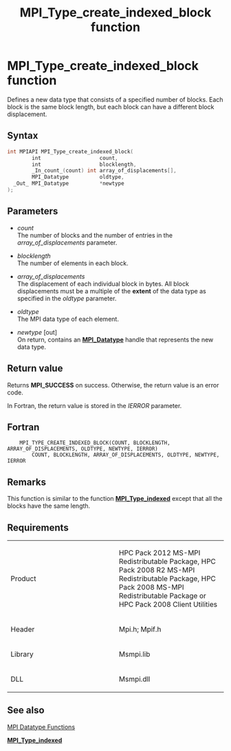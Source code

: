 ﻿---
title: MPI_Type_create_indexed_block function
TOCTitle: MPI_Type_create_indexed_block function
ms:assetid: c093ef03-d22e-43cb-b5aa-641d53705fc9
ms:mtpsurl: https://msdn.microsoft.com/en-us/library/Dn473493(v=VS.85)
ms:contentKeyID: 59361028
ms.date: 03/28/2018
mtps_version: v=VS.85
f1_keywords:
- MPI_TYPE_CREATE_INDEXED_BLOCK
- mpif/MPI_Type_create_indexed_block
- mpi/MPI_TYPE_CREATE_INDEXED_BLOCK
dev_langs:
- C++
- C
api_location:
- Msmpi.dll
api_name:
- MPI_Type_create_indexed_block
api_type:
- DLLExport
product:
- Windows
topic_type:
- apiref
- kbSyntax
product_family_name: VS
ROBOTS: INDEX,FOLLOW
---

# MPI\_Type\_create\_indexed\_block function

Defines a new data type that consists of a specified number of blocks. Each block is the same block length, but each block can have a different block displacement.

## Syntax

``` c++
int MPIAPI MPI_Type_create_indexed_block(
        int                   count,
        int                   blocklength,
        _In_count_(count) int array_of_displacements[],
        MPI_Datatype          oldtype,
  _Out_ MPI_Datatype          *newtype
);
```

## Parameters

  - *count*  
    The number of blocks and the number of entries in the *array\_of\_displacements* parameter.

  - *blocklength*  
    The number of elements in each block.

  - *array\_of\_displacements*  
    The displacement of each individual block in bytes. All block displacements must be a multiple of the **extent** of the data type as specified in the *oldtype* parameter.

  - *oldtype*  
    The MPI data type of each element.

  - *newtype* \[out\]  
    On return, contains an [**MPI\_Datatype**](mpi-datatype-enumeration.md) handle that represents the new data type.

## Return value

Returns **MPI\_SUCCESS** on success. Otherwise, the return value is an error code.

In Fortran, the return value is stored in the *IERROR* parameter.

## Fortran

``` FORTRAN
    MPI_TYPE_CREATE_INDEXED_BLOCK(COUNT, BLOCKLENGTH, ARRAY_OF_DISPLACEMENTS, OLDTYPE, NEWTYPE, IERROR)
        COUNT, BLOCKLENGTH, ARRAY_OF_DISPLACEMENTS, OLDTYPE, NEWTYPE, IERROR
```

## Remarks

This function is similar to the function [**MPI\_Type\_indexed**](mpi-type-indexed-function.md) except that all the blocks have the same length.

## Requirements

<table>
<colgroup>
<col style="width: 50%" />
<col style="width: 50%" />
</colgroup>
<tbody>
<tr class="odd">
<td><p>Product</p></td>
<td><p>HPC Pack 2012 MS-MPI Redistributable Package, HPC Pack 2008 R2 MS-MPI Redistributable Package, HPC Pack 2008 MS-MPI Redistributable Package or HPC Pack 2008 Client Utilities</p></td>
</tr>
<tr class="even">
<td><p>Header</p></td>
<td>Mpi.h;
Mpif.h</td>
</tr>
<tr class="odd">
<td><p>Library</p></td>
<td>Msmpi.lib</td>
</tr>
<tr class="even">
<td><p>DLL</p></td>
<td>Msmpi.dll</td>
</tr>
</tbody>
</table>


## See also

[MPI Datatype Functions](mpi-datatype-functions.md)

[**MPI\_Type\_indexed**](mpi-type-indexed-function.md)

